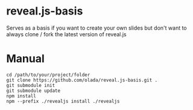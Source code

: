 # reveal.js-basis
Serves as a basis if you want to create your own slides but don't want to always clone / fork the latest version of reveal.js

# Manual
```
cd /path/to/your/project/folder
git clone https://github.com/olada/reveal.js-basis.git .
git submodule init
git submodule update
npm install
npm --prefix ./revealjs install ./revealjs
```